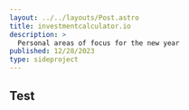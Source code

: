```yaml
---
layout: ../../layouts/Post.astro
title: investmentcalculator.io
description: >
  Personal areas of focus for the new year
published: 12/28/2023
type: sideproject
---
```


## Test